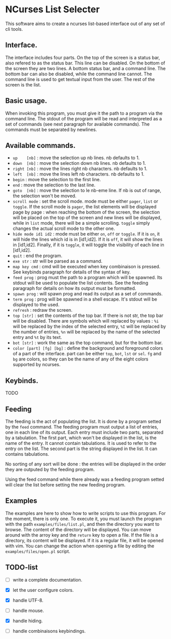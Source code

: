 # NCurses List Selecter
This software aims to create a ncurses list-based interface out of any set of
cli tools.

## Interface.
The interface includes four parts. On the top of the screen is a status bar,
also refered to as the status bar. This line can be disabled. On the bottom of
the screen they are two lines. A bottom status bar, and a command line. The
bottom bar can also be disabled, while the command line cannot. The command
line is used to get textual input from the user. The rest of the screen is the
list.

## Basic usage.
When invoking this program, you must give it the path to a program via the
command line. The stdout of the program will be read and interpreted as a set
of commands (see next paragraph for available commands). The commands must be
separated by newlines.

## Available commands.
 - `up    [nb]`  : move the selection up nb lines. nb defaults to 1.
 - `down  [nb]`  : move the selection down nb lines. nb defaults to 1.
 - `right [nb]`  : move the lines right nb characters. nb defaults to 1.
 - `left  [nb]`  : move the lines left nb characters. nb defaults to 1.
 - `begin`       : move the selection to the first line.
 - `end`         : move the selection to the last line.
 - `goto  [nb]`  : move the selection to le nb-eme line. If nb is out of range,
                 the selection won't be moved.
 - `scroll mode` : set the scroll mode. mode must be either `pager`, `list` or
                   `toggle`. If the scroll mode is `pager`, the list elements
                   will be displayed page by page : when reaching the bottom of
                   the screen, the selection will be placed on the top of the
                   screen and new lines will be displayed, while in `list`
                   mode, there will be a simple scrolling. `toggle` simply
                   changes the actual scroll mode to the other one.
 - `hide mode id1 id2` : mode must be either `on`, `off` or `toggle`. If it is
                   `on`, it will hide the lines which id is in [id1,id2]. If it
                   is `off`, it will show the lines in [id1,id2]. Finally, if
                   it is `toggle`, it will toggle the visibility of each line
                   in [id1,id2].
 - `quit`        : end the program.
 - `exe str`     : str will be parsed as a command.
 - `map key cmd` : cmd will be executed when key combinaison is pressed. See
                 keybinds paragraph for details of the syntax of key.
 - `feed prog`   : prog must the path to a program which will be spawned. Its
                 stdout will be used to populate the list contents. See the
                 feeding paragraph for details on how its output must be
                 formatted.
 - `spawn prog`  : will spawn prog and read its output as a set of commands.
 - `term prog`   : prog will be spawned in a shell escape. It's stdout will be
                 displayed to the used.
 - `refresh`     : redraw the screen.
 - `top [str]`   : set the contents of the top bar. If there is not str, the
                   top bar will be disabled. There are symbols which will
                   replaced by values : `%i` will be replaced by the index
                   of the selected entry, `%I` will be replaced by the number
                   of entries, `%n` will be replaced by the name of the
                   selected entry and `%t` by its text.
 - `bot [str]`   : work the same as the top command, but for the bottom bar.
 - `color [part] [fg] [bg]` : define the background and foreground colors of a
                            part of the interface. part can be either `top`,
                            `bot`, `lst` or `sel`. `fg` and `bg` are colors,
                            so they can be the name of any of the eight colors
                            supported by ncurses.

## Keybinds.
TODO

## Feeding
The feeding is the act of populating the list. It is done by a program setted
by the `feed` command. The feeding program must output a list of entries, one
in each line of its output. Each entry must include two parts, separated by a
tabulation. The first part, which won't be displayed in the list, is the name
of the entry. It cannot contain tabulations. It is used to refer to the entry
on the list. The second part is the string displayed in the list. It can
contains tabulations.

No sorting of any sort will be done : the entries will be displayed in the
order they are outputed by the feeding program.

Using the feed command while there already was a feeding program setted will
clear the list before setting the new feeding program.

## Examples
The examples are here to show how to write scripts to use this program. For the
moment, there is only one. To execute it, you must launch the program with the
path `examples/files/list.pl`, and then the directory you want to browse. The
content of the directory will be displayed. You can move around with the arroy
key and the `return` key to open a file. If the file is a directory, its
content will be displayed. If it is a regular file, it will be opened with vim.
You can change the action when opening a file by editing the
`examples/files/open.pl` script.

## TODO-list
 - [ ] write a complete documentation.
 - [X] let the user configure colors.
 - [X] handle UTF-8.
 - [ ] handle mouse.
 - [X] handle hiding.
 - [ ] handle combinaisons keybindings.


